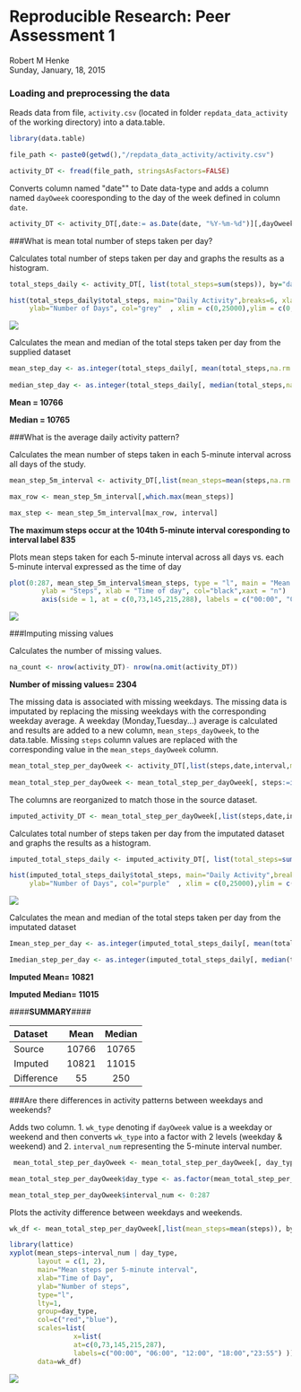 # Reproducible Research: Peer Assessment 1
Robert M Henke  
Sunday, January, 18, 2015  

### Loading and preprocessing the data

Reads data from file, `activity.csv` (located in folder `repdata_data_activity` of the working directory) into a data.table.

```r
library(data.table)

file_path <- paste0(getwd(),"/repdata_data_activity/activity.csv")

activity_DT <- fread(file_path, stringsAsFactors=FALSE)
```

Converts column named "date"" to Date data-type and adds a column named `dayOweek` cooresponding to the day of the week defined in column `date`. 

```r
activity_DT <- activity_DT[,date:= as.Date(date, "%Y-%m-%d")][,dayOweek:=weekdays(date)]
```

###What is mean total number of steps taken per day?

Calculates total number of steps taken per day and graphs the results as a histogram.

```r
total_steps_daily <- activity_DT[, list(total_steps=sum(steps)), by="date"]

hist(total_steps_daily$total_steps, main="Daily Activity",breaks=6, xlab="Total Steps each Day", 
     ylab="Number of Days", col="grey"  , xlim = c(0,25000),ylim = c(0,35))
```

![](PA1_template_files/figure-html/unnamed-chunk-3-1.png) 

Calculates the mean and median of the total steps taken per day from the supplied dataset           

```r
mean_step_day <- as.integer(total_steps_daily[, mean(total_steps,na.rm = TRUE )])
                                 
median_step_day <- as.integer(total_steps_daily[, median(total_steps,na.rm = TRUE)])
```
**Mean = 10766**  

**Median = 10765**

###What is the average daily activity pattern?

Calculates the mean number of steps taken in each 5-minute interval across all days of the study.  

```r
mean_step_5m_interval <- activity_DT[,list(mean_steps=mean(steps,na.rm = TRUE)), by="interval"]

max_row <- mean_step_5m_interval[,which.max(mean_steps)]

max_step <- mean_step_5m_interval[max_row, interval]
```
**The maximum steps occur at the 104th 5-minute interval coresponding to interval label 835**


Plots mean steps taken for each 5-minute interval across all days vs. each 5-minute interval expressed as the time of day

```r
plot(0:287, mean_step_5m_interval$mean_steps, type = "l", main = "Mean steps per 5-minute interval", 
        ylab = "Steps", xlab = "Time of day", col="black",xaxt = "n")
        axis(side = 1, at = c(0,73,145,215,288), labels = c("00:00", "06:00", "12:00", "18:00","23:55"))
```

![](PA1_template_files/figure-html/unnamed-chunk-6-1.png) 

###Imputing missing values

Calculates the number of missing values.

```r
na_count <- nrow(activity_DT)- nrow(na.omit(activity_DT)) 
```
**Number of missing values= 2304**

The missing data is associated with missing weekdays. The missing data is imputated by replacing the missing weekdays with the corresponding weekday average.
A weekday (Monday,Tuesday...) average is calculated and results are added to a new column, `mean_steps_dayOweek`, to the data.table. Missing `steps` column values are replaced with the corresponding value in the `mean_steps_dayOweek` column. 

```r
mean_total_step_per_dayOweek <- activity_DT[,list(steps,date,interval,mean_steps_dayOweek=mean(steps,na.rm = TRUE)),by="dayOweek"]
                                                
mean_total_step_per_dayOweek <- mean_total_step_per_dayOweek[, steps:=ifelse(is.na(steps), mean_steps_dayOweek,steps)]
```

The columns are reorganized to match those in the source dataset.

```r
imputed_activity_DT <- mean_total_step_per_dayOweek[,list(steps,date,interval)]
```
 
Calculates total number of steps taken per day from the imputated dataset and graphs the results as a histogram.       

```r
imputed_total_steps_daily <- imputed_activity_DT[, list(total_steps=sum(steps)), by="date"]

hist(imputed_total_steps_daily$total_steps, main="Daily Activity",breaks=6, xlab="Total Steps Each Day", 
     ylab="Number of Days", col="purple"  , xlim = c(0,25000),ylim = c(0,35))
```

![](PA1_template_files/figure-html/unnamed-chunk-10-1.png) 

Calculates the mean and median of the total steps taken per day from the imputated dataset    

```r
Imean_step_per_day <- as.integer(imputed_total_steps_daily[, mean(total_steps, na.rm = TRUE)])

Imedian_step_per_day <- as.integer(imputed_total_steps_daily[, median(total_steps,na.rm = TRUE)])
```

**Imputed Mean= 10821**

**Imputed Median= 11015**



####**SUMMARY**####

|**Dataset**| **Mean** |**Median** |
|:----------|:----:|:--------:|
|Source |10766|10765|
|Imputed|10821|11015|
|Difference|55|250|

###Are there differences in activity patterns between weekdays and weekends?

Adds two column. 1. `wk_type` denoting if `dayOweek` value is a weekday or weekend and then converts `wk_type` into a factor with 2 levels (weekday & weekend) and  2. `interval_num` representing the 5-minute interval number.

```r
 mean_total_step_per_dayOweek <- mean_total_step_per_dayOweek[, day_type:=ifelse( (dayOweek=="Saturday") | (dayOweek=="Sunday") , "weekend", "weekday")]

mean_total_step_per_dayOweek$day_type <- as.factor(mean_total_step_per_dayOweek$day_type )

mean_total_step_per_dayOweek$interval_num <- 0:287
```
Plots the activity difference between weekdays and weekends.

```r
wk_df <- mean_total_step_per_dayOweek[,list(mean_steps=mean(steps)), by="interval_num,day_type"]

library(lattice)
xyplot(mean_steps~interval_num | day_type,
       layout = c(1, 2),
       main="Mean steps per 5-minute interval",
       xlab="Time of Day",
       ylab="Number of steps",
       type="l",
       lty=1,
       group=day_type,
       col=c("red","blue"),
       scales=list(
                x=list(
                at=c(0,73,145,215,287),
                labels=c("00:00", "06:00", "12:00", "18:00","23:55") )),               
       data=wk_df)
```

![](PA1_template_files/figure-html/unnamed-chunk-13-1.png) 

